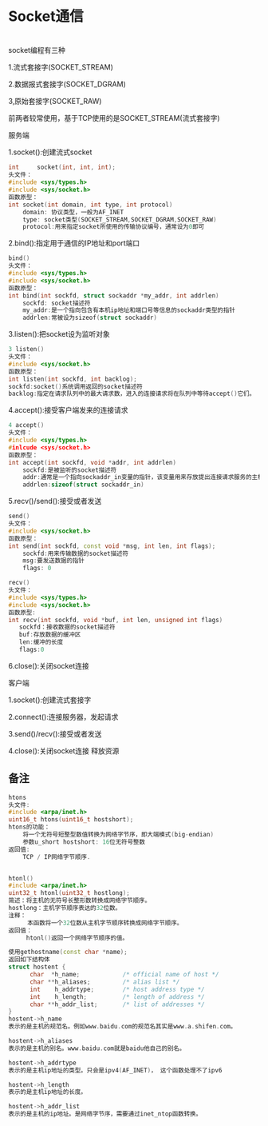 # Socket通信


# 

socket编程有三种

1.流式套接字(SOCKET_STREAM)

2.数据报式套接字(SOCKET_DGRAM)

3,原始套接字(SOCKET_RAW)

前两者较常使用，基于TCP使用的是SOCKET_STREAM(流式套接字)

服务端

1.socket():创建流式socket

```c++
int     socket(int, int, int);
头文件： 
#include <sys/types.h>
#include <sys/socket.h>
函数原型：
int socket(int domain, int type, int protocol)
    domain: 协议类型，一般为AF_INET
    type: socket类型(SOCKET_STREAM,SOCKET_DGRAM,SOCKET_RAW)
    protocol:用来指定socket所使用的传输协议编号，通常设为0即可
```

2.bind():指定用于通信的IP地址和port端口

```c++
bind()
头文件：
#include <sys/types.h>
#include <sys/socket.h>
函数原型：
int bind(int sockfd, struct sockaddr *my_addr, int addrlen)
    sockfd: socket描述符
    my_addr:是一个指向包含有本机ip地址和端口号等信息的sockaddr类型的指针
    addrlen:常被设为sizeof(struct sockaddr)
```

3.listen():把socket设为监听对象

```c++
3 listen()
头文件：
#include <sys/socket.h>
函数原型：
int listen(int sockfd, int backlog);
sockfd:socket()系统调用返回的socket描述符
backlog:指定在请求队列中的最大请求数，进入的连接请求将在队列中等待accept()它们。
```

4.accept():接受客户端发来的连接请求

```c++
4 accept()
头文件：   
#include <sys/types.h>
#inlcude <sys/socket.h>
函数原型：
int accept(int sockfd, void *addr, int addrlen)
    sockfd:是被监听的socket描述符
    addr:通常是一个指向sockaddr_in变量的指针，该变量用来存放提出连接请求服务的主机的信息
    addrlen:sizeof(struct sockaddr_in)
```

5.recv()/send():接受或者发送

```c++
send()
头文件：
#include <sys/socket.h>
函数原型：
int send(int sockfd, const void *msg, int len, int flags);
    sockfd:用来传输数据的socket描述符
    msg:要发送数据的指针 
    flags: 0

recv()
头文件：
#include <sys/types.h>
#include <sys/socket.h>
函数原型:
int recv(int sockfd, void *buf, int len, unsigned int flags)
   sockfd：接收数据的socket描述符
   buf:存放数据的缓冲区
   len:缓冲的长度
   flags:0
```

6.close():关闭socket连接

客户端

1.socket():创建流式套接字

2.connect():连接服务器，发起请求

3.send()/recv():接受或者发送

4.close():关闭socket连接 释放资源

## 备注

```c++
htons
头文件:
#include <arpa/inet.h>
uint16_t htons(uint16_t hostshort);　
htons的功能：
    将一个无符号短整型数值转换为网络字节序，即大端模式(big-endian)　
    参数u_short hostshort: 16位无符号整数　
返回值:
    TCP / IP网络字节顺序.


htonl()
#include <arpa/inet.h>　　
uint32_t htonl(uint32_t hostlong);　　
简述：将主机的无符号长整形数转换成网络字节顺序。　
hostlong：主机字节顺序表达的32位数。　　
注释：
  　　本函数将一个32位数从主机字节顺序转换成网络字节顺序。　　
返回值：　
     htonl()返回一个网络字节顺序的值。
```

```c++
使用gethostname(const char *name);
返回如下结构体
struct hostent {
      char  *h_name;            /* official name of host */
      char **h_aliases;         /* alias list */
      int    h_addrtype;        /* host address type */
      int    h_length;          /* length of address */
      char **h_addr_list;       /* list of addresses */
}
hostent->h_name
表示的是主机的规范名。例如www.baidu.com的规范名其实是www.a.shifen.com。

hostent->h_aliases
表示的是主机的别名。www.baidu.com就是baidu他自己的别名。

hostent->h_addrtype    
表示的是主机ip地址的类型。只会是ipv4(AF_INET)， 这个函数处理不了ipv6

hostent->h_length      
表示的是主机ip地址的长度。

hostent->h_addr_list
表示的是主机的ip地址。是网络字节序，需要通过inet_ntop函数转换。
```

